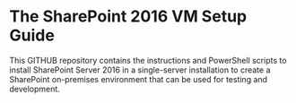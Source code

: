 # The SharePoint 2016 VM Setup Guide
This GITHUB repository contains the instructions and PowerShell scripts to
install SharePoint Server 2016 in a single-server installation to create
a SharePoint on-premises environment that can be used for testing and development.
